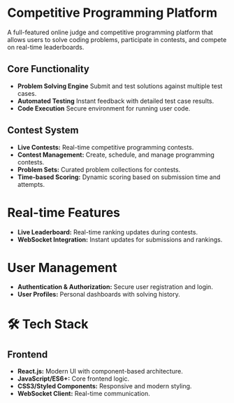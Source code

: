 #  Competitive Programming Platform 

A full-featured online judge and competitive programming platform that allows users to solve coding problems, participate in contests, and compete on real-time leaderboards.

## Core Functionality

- **Problem Solving Engine** Submit and test solutions against multiple test cases.
- **Automated Testing**  Instant feedback with detailed test case results.
- **Code Execution** Secure environment for running user code.

## Contest System

- **Live Contests:** Real-time competitive programming contests.  
- **Contest Management:** Create, schedule, and manage programming contests.  
- **Problem Sets:** Curated problem collections for contests.  
- **Time-based Scoring:** Dynamic scoring based on submission time and attempts.  

# Real-time Features

- **Live Leaderboard:** Real-time ranking updates during contests.  
- **WebSocket Integration:** Instant updates for submissions and rankings.

# User Management

- **Authentication & Authorization:** Secure user registration and login.  
- **User Profiles:** Personal dashboards with solving history.  
# 🛠️ Tech Stack

## Frontend
- **React.js:** Modern UI with component-based architecture.  
- **JavaScript/ES6+:** Core frontend logic.  
- **CSS3/Styled Components:** Responsive and modern styling.  
- **WebSocket Client:** Real-time communication.  

